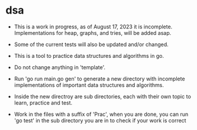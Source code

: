 # dsa

- This is a work in progress, as of August 17, 2023 it is incomplete. Implementations for heap, graphs, and tries, will be added asap.
- Some of the current tests will also be updated and/or changed.

- This is a tool to practice data structures and algorithms in go.

- Do not change anything in 'template'.
- Run 'go run main.go gen' to generate a new directory with incomplete implementations of important data structures and algorithms.

- Inside the new directroy are sub directories, each with their own topic to learn, practice and test.
- Work in the files with a suffix of 'Prac', when you are done, you can run 'go test' in the sub directory you are in to check if your work is correct


